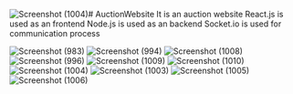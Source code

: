 ![Screenshot (1004)](https://github.com/Ashokmithra/AuctionWebsite/assets/83507140/fb42b904-5e18-4f0f-b638-248bd3606f1f)# AuctionWebsite
It is an auction website 
React.js is used as an frontend
Node.js is used as an backend
Socket.io is used for communication process


![Screenshot (983)](https://github.com/Ashokmithra/AuctionWebsite/assets/83507140/847f5225-0225-4025-bbfd-0e1f4de5f35b)
![Screenshot (994)](https://github.com/Ashokmithra/AuctionWebsite/assets/83507140/22ac89b7-9845-40cc-8c89-21328329053e)
![Screenshot (1008)](https://github.com/Ashokmithra/AuctionWebsite/assets/83507140/7185ea00-72b1-4b2e-8e20-46c07690acbb)
![Screenshot (996)](https://github.com/Ashokmithra/AuctionWebsite/assets/83507140/ab848097-a312-45d9-ac01-fa9b988bd7fb)
![Screenshot (1009)](https://github.com/Ashokmithra/AuctionWebsite/assets/83507140/14ea3717-59b2-457c-ad89-2fa25cf3b8b5)
![Screenshot (1010)](https://github.com/Ashokmithra/AuctionWebsite/assets/83507140/3295318d-9adf-4e4a-8d72-d806ee626f9e)
![Screenshot (1004)](https://github.com/Ashokmithra/AuctionWebsite/assets/83507140/f99a5810-24f7-4d31-99a6-613af7300426)
![Screenshot (1003)](https://github.com/Ashokmithra/AuctionWebsite/assets/83507140/8684c5c0-092f-4332-8935-a3d447ce2849)
![Screenshot (1005)](https://github.com/Ashokmithra/AuctionWebsite/assets/83507140/7fe2a4eb-fc83-419d-8b87-33059f79b7d6)
![Screenshot (1006)](https://github.com/Ashokmithra/AuctionWebsite/assets/83507140/185c9557-bead-428d-bec2-b2a0b7b451b0)
